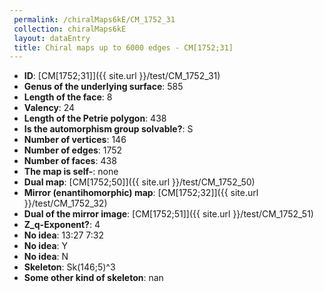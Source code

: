 ```yaml
--- 
 permalink: /chiralMaps6kE/CM_1752_31 
 collection: chiralMaps6kE
 layout: dataEntry
 title: Chiral maps up to 6000 edges - CM[1752;31]
---
```


- **ID**: [CM[1752;31]]({{ site.url }}/test/CM_1752_31)
- **Genus of the underlying surface**: 585
- **Length of the face**: 8
- **Valency**: 24
- **Length of the Petrie polygon**: 438
- **Is the automorphism group solvable?**: S
- **Number of vertices**: 146
- **Number of edges**: 1752
- **Number of faces**: 438
- **The map is self-**: none
- **Dual map**: [CM[1752;50]]({{ site.url }}/test/CM_1752_50)
- **Mirror (enantihomorphic) map**: [CM[1752;32]]({{ site.url }}/test/CM_1752_32)
- **Dual of the mirror image**: [CM[1752;51]]({{ site.url }}/test/CM_1752_51)
- **Z_q-Exponent?**: 4
- **No idea**:  13:27 7:32
- **No idea**: Y
- **No idea**: N
- **Skeleton**: Sk(146;5)^3
- **Some other kind of skeleton**: nan
